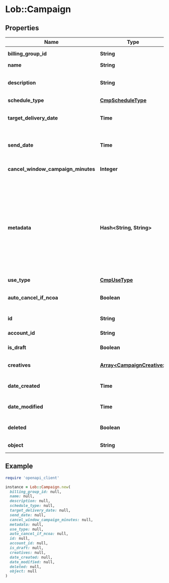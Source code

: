 # Lob::Campaign

## Properties

| Name | Type | Description | Notes |
| ---- | ---- | ----------- | ----- |
| **billing_group_id** | **String** | Unique identifier prefixed with &#x60;bg_&#x60;. | [optional] |
| **name** | **String** | Name of the campaign. |  |
| **description** | **String** | An internal description that identifies this resource. Must be no longer than 255 characters.  | [optional] |
| **schedule_type** | [**CmpScheduleType**](CmpScheduleType.md) |  |  |
| **target_delivery_date** | **Time** | If &#x60;schedule_type&#x60; is &#x60;target_delivery_date&#x60;, provide a targeted delivery date for mail pieces in this campaign. | [optional] |
| **send_date** | **Time** | If &#x60;schedule_type&#x60; is &#x60;scheduled_send_date&#x60;, provide a date to send this campaign. | [optional] |
| **cancel_window_campaign_minutes** | **Integer** | A window, in minutes, within which the campaign can be canceled. | [optional] |
| **metadata** | **Hash&lt;String, String&gt;** | Use metadata to store custom information for tagging and labeling back to your internal systems. Must be an object with up to 20 key-value pairs. Keys must be at most 40 characters and values must be at most 500 characters. Neither can contain the characters &#x60;\&quot;&#x60; and &#x60;\\&#x60;. i.e. &#39;{\&quot;customer_id\&quot; : \&quot;NEWYORK2015\&quot;}&#39; Nested objects are not supported.  See [Metadata](#section/Metadata) for more information. | [optional] |
| **use_type** | [**CmpUseType**](CmpUseType.md) |  | [optional] |
| **auto_cancel_if_ncoa** | **Boolean** | Whether or not a mail piece should be automatically canceled and not sent if the address is updated via NCOA. |  |
| **id** | **String** | Unique identifier prefixed with &#x60;cmp_&#x60;. |  |
| **account_id** | **String** | Account ID that this campaign is associated with. | [optional] |
| **is_draft** | **Boolean** | Whether or not the campaign is still a draft. | [default to true] |
| **creatives** | [**Array&lt;CampaignCreative&gt;**](CampaignCreative.md) | An array of creatives that have been associated with this campaign. |  |
| **date_created** | **Time** | A timestamp in ISO 8601 format of the date the resource was created. |  |
| **date_modified** | **Time** | A timestamp in ISO 8601 format of the date the resource was last modified. |  |
| **deleted** | **Boolean** | Only returned if the resource has been successfully deleted. | [optional] |
| **object** | **String** | Value is resource type. | [default to &#39;campaign&#39;] |

## Example

```ruby
require 'openapi_client'

instance = Lob::Campaign.new(
  billing_group_id: null,
  name: null,
  description: null,
  schedule_type: null,
  target_delivery_date: null,
  send_date: null,
  cancel_window_campaign_minutes: null,
  metadata: null,
  use_type: null,
  auto_cancel_if_ncoa: null,
  id: null,
  account_id: null,
  is_draft: null,
  creatives: null,
  date_created: null,
  date_modified: null,
  deleted: null,
  object: null
)
```

